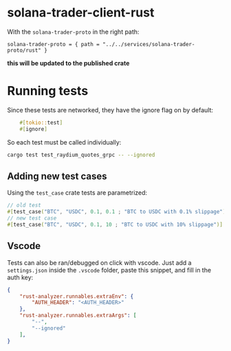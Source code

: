 # solana-trader-client-rust

With the `solana-trader-proto` in the right path:

``solana-trader-proto = { path = "../../services/solana-trader-proto/rust" }``

**this will be updated to the published crate**

# Running tests
Since these tests are networked, they have the ignore flag on by default:

```rust
    #[tokio::test]
    #[ignore]
```

So each test must be called individually:

```bash
cargo test test_raydium_quotes_grpc -- --ignored 
```

## Adding new test cases
Using the `test_case` crate tests are parametrized:

```rust
// old test
#[test_case("BTC", "USDC", 0.1, 0.1 ; "BTC to USDC with 0.1% slippage")]
// new test case
#[test_case("BTC", "USDC", 0.1, 10 ; "BTC to USDC with 10% slippage")]
```

## Vscode 
Tests can also be ran/debugged on click with vscode. 
Just add a `settings.json` inside the `.vscode` folder, paste this snippet, and fill in the auth key:

```json
{
    "rust-analyzer.runnables.extraEnv": {
        "AUTH_HEADER": "<AUTH_HEADER>"
    },
    "rust-analyzer.runnables.extraArgs": [
        "--",
        "--ignored"
    ],
}
```